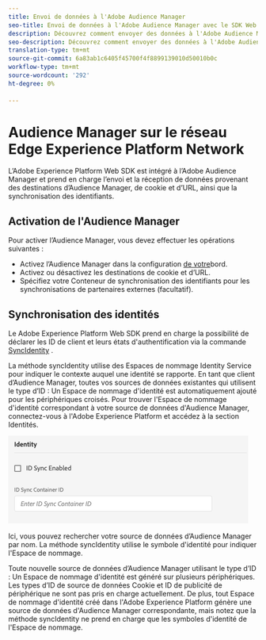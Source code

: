 ```yaml
---
title: Envoi de données à l'Adobe Audience Manager
seo-title: Envoi de données à l'Adobe Audience Manager avec le SDK Web Adobe Experience Platform
description: Découvrez comment envoyer des données à l'Adobe Audience Manager avec le SDK Web Experience Platform
seo-description: Découvrez comment envoyer des données à l'Adobe Audience Manager avec le SDK Web Experience Platform
translation-type: tm+mt
source-git-commit: 6a83ab1c6405f45700f4f8899139010d50010b0c
workflow-type: tm+mt
source-wordcount: '292'
ht-degree: 0%

---
```



# Audience Manager sur le réseau Edge Experience Platform Network

L’Adobe Experience Platform Web SDK est intégré à l’Adobe Audience Manager et prend en charge l’envoi et la réception de données provenant des destinations d’Audience Manager, de cookie et d’URL, ainsi que la synchronisation des identifiants.

## Activation de l&#39;Audience Manager

Pour activer l’Audience Manager, vous devez effectuer les opérations suivantes :

- Activez l’Audience Manager dans la configuration [de votre](../../fundamentals/edge-configuration.md)bord.
- Activez ou désactivez les destinations de cookie et d’URL.
- Spécifiez votre Conteneur de synchronisation des identifiants pour les synchronisations de partenaires externes (facultatif).

## Synchronisation des identités

Le Adobe Experience Platform Web SDK prend en charge la possibilité de déclarer les ID de client et leurs états d&#39;authentification via la commande [SyncIdentity](../../fundamentals/identity.md) .

La méthode syncIdentity utilise des Espaces de nommage [](../../../identity/../identity-service/namespaces.md) Identity Service pour indiquer le contexte auquel une identité se rapporte. En tant que client d’Audience Manager, toutes vos sources de données existantes qui utilisent le type d’ID : Un Espace de nommage d&#39;identité est automatiquement ajouté pour les périphériques croisés. Pour trouver l&#39;Espace de nommage d&#39;identité correspondant à votre source de données d&#39;Audience Manager, connectez-vous à l&#39;Adobe Experience Platform et accédez à la section Identités.

![Vue de l’interface utilisateur Espaces de nommage](../../../assets/edge_configuration_identity.png)

Ici, vous pouvez rechercher votre source de données d’Audience Manager par nom. La méthode syncIdentity utilise le symbole d&#39;identité pour indiquer l&#39;Espace de nommage.

Toute nouvelle source de données d’Audience Manager utilisant le type d’ID : Un Espace de nommage d&#39;identité est généré sur plusieurs périphériques. Les types d’ID de source de données Cookie et ID de publicité de périphérique ne sont pas pris en charge actuellement. De plus, tout Espace de nommage d&#39;identité créé dans l&#39;Adobe Experience Platform génère une source de données d&#39;Audience Manager correspondante, mais notez que la méthode syncIdentity ne prend en charge que les symboles d&#39;identité de l&#39;Espace de nommage.

